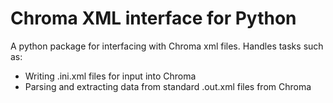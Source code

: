 # Chroma XML interface for Python

A python package for interfacing with Chroma xml files. Handles tasks such as:
 - Writing .ini.xml files for input into Chroma
 - Parsing and extracting data from standard .out.xml files from Chroma 
